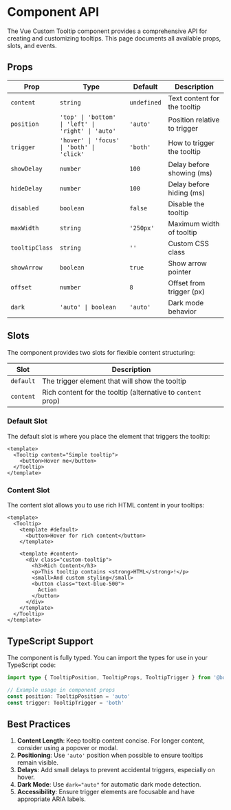 # Component API

The Vue Custom Tooltip component provides a comprehensive API for creating and customizing tooltips. This page documents all available props, slots, and events.

## Props

| Prop | Type | Default | Description |
|------|------|---------|-------------|
| `content` | `string` | `undefined` | Text content for the tooltip |
| `position` | `'top' \| 'bottom' \| 'left' \| 'right' \| 'auto'` | `'auto'` | Position relative to trigger |
| `trigger` | `'hover' \| 'focus' \| 'both' \| 'click'` | `'both'` | How to trigger the tooltip |
| `showDelay` | `number` | `100` | Delay before showing (ms) |
| `hideDelay` | `number` | `100` | Delay before hiding (ms) |
| `disabled` | `boolean` | `false` | Disable the tooltip |
| `maxWidth` | `string` | `'250px'` | Maximum width of tooltip |
| `tooltipClass` | `string` | `''` | Custom CSS class |
| `showArrow` | `boolean` | `true` | Show arrow pointer |
| `offset` | `number` | `8` | Offset from trigger (px) |
| `dark` | `'auto' \| boolean` | `'auto'` | Dark mode behavior |

## Slots

The component provides two slots for flexible content structuring:

| Slot | Description |
|------|-------------|
| `default` | The trigger element that will show the tooltip |
| `content` | Rich content for the tooltip (alternative to `content` prop) |

### Default Slot

The default slot is where you place the element that triggers the tooltip:

```vue
<template>
  <Tooltip content="Simple tooltip">
    <button>Hover me</button>
  </Tooltip>
</template>
```

### Content Slot

The content slot allows you to use rich HTML content in your tooltips:

```vue
<template>
  <Tooltip>
    <template #default>
      <button>Hover for rich content</button>
    </template>

    <template #content>
      <div class="custom-tooltip">
        <h3>Rich Content</h3>
        <p>This tooltip contains <strong>HTML</strong>!</p>
        <small>And custom styling</small>
        <button class="text-blue-500">
          Action
        </button>
      </div>
    </template>
  </Tooltip>
</template>
```

## TypeScript Support

The component is fully typed. You can import the types for use in your TypeScript code:

```ts
import type { TooltipPosition, TooltipProps, TooltipTrigger } from '@borstihd/vue-custom-tooltip'

// Example usage in component props
const position: TooltipPosition = 'auto'
const trigger: TooltipTrigger = 'both'
```

## Best Practices

1. **Content Length**: Keep tooltip content concise. For longer content, consider using a popover or modal.
2. **Positioning**: Use `'auto'` position when possible to ensure tooltips remain visible.
3. **Delays**: Add small delays to prevent accidental triggers, especially on hover.
4. **Dark Mode**: Use `dark="auto"` for automatic dark mode detection.
5. **Accessibility**: Ensure trigger elements are focusable and have appropriate ARIA labels.
